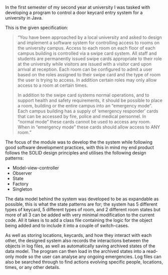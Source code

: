 In the first semester of my second year at university I was tasked with developing a program to control a door keycard entry system for a university in Java.


This is the given specification:

> “You have been approached by a local university and asked to design and implement a software system for controlling access to rooms on the university campus. Access to each room on each floor of each campus building is controlled via a swipe card system. All staff and students are permanently issued swipe cards appropriate to their role at the university while visitors are issued with a visitor card upon arrival at reception. Each room can be configured to admit a user based on the roles assigned to their swipe card and the type of room the user is trying to access. In addition certain roles may only allow access to a room at certain times.
>
> In addition to the swipe card systems normal operations, and to support health and safety requirements, it should be possible to place a room, building or the entire campus into an “emergency mode”. Each campus building has a supply of ‘emergency responder’ cards that can be accessed by fire, police and medical personnel. In “normal mode” these cards cannot be used to access any room. When in “emergency mode” these cards should allow access to ANY room.”

The focus of the module was to develop the the system while following good software development practices, with this in mind my end product follows the SOLID design principles and utilises the following design patterns:

- Model-view-controller
- Observer
- State
- Factory
- Singleton

The data model behind the system was developed to be as expandable as possible, this is what the state patterns are for; the system has 5 different types of keycard, 5 different types of room, and 2 different room states but more of all 3 can be added with very minimal modification to the current code. All it takes is to add a class file containing the logic for the object being added and to include it into a couple of switch-cases.

As well as storing locations, keycards, and how they interact with each other, the designed system also records the interactions between the objects in log files, as well as automatically saving archived states of the data model. The program can then load in the archived states into a read-only mode so the user can analyse any ongoing emergencies. Log files can also be searched through to find actions evolving specific people, locations, times, or any other details.